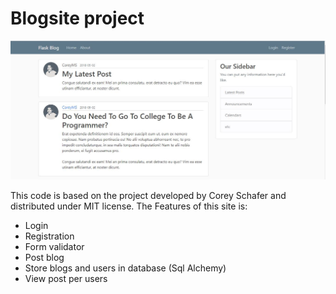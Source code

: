 # Blogsite project

<img src="Landing page.JPG" alt="Paris" class="center">

This code is based on the project developed by Corey Schafer and distributed under MIT license.
The Features of this site is:
- Login
- Registration
- Form validator
- Post blog
- Store blogs and users in database (Sql Alchemy)
- View post per users
